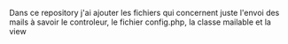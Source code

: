Dans ce repository j'ai ajouter les fichiers qui concernent juste l'envoi des mails à savoir le controleur, le fichier config.php, la classe mailable et la view
